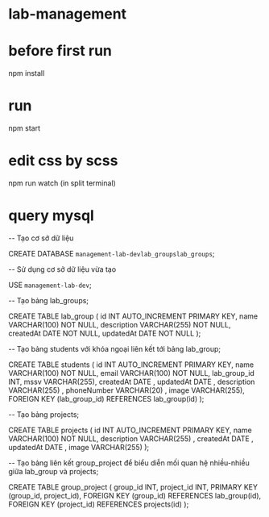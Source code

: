 # lab-management
# before first run
npm install
# run
npm start
# edit css by scss
npm run watch (in split terminal)

# query mysql
-- Tạo cơ sở dữ liệu

CREATE DATABASE `management-lab-devlab_groupslab_groups`;

-- Sử dụng cơ sở dữ liệu vừa tạo

USE `management-lab-dev`;

-- Tạo bảng lab_groups;

CREATE TABLE lab_group (
    id INT AUTO_INCREMENT PRIMARY KEY,
    name VARCHAR(100) NOT NULL,
    description VARCHAR(255) NOT NULL, 
    createdAt DATE NOT NULL, 
    updatedAt DATE NOT NULL
);

-- Tạo bảng students với khóa ngoại liên kết tới bảng lab_group;

CREATE TABLE students (
    id INT AUTO_INCREMENT PRIMARY KEY,
    name VARCHAR(100) NOT NULL,
    email VARCHAR(100) NOT NULL,
    lab_group_id INT,
    mssv VARCHAR(255), 
    createdAt DATE ,
    updatedAt DATE ,
    description VARCHAR(255) ,
    phoneNumber VARCHAR(20) ,
    image VARCHAR(255),
    FOREIGN KEY (lab_group_id) REFERENCES lab_group(id)
);

-- Tạo bảng projects;

CREATE TABLE projects (
    id INT AUTO_INCREMENT PRIMARY KEY,
    name VARCHAR(100) NOT NULL,
    description VARCHAR(255) ,
    createdAt DATE ,
    updatedAt DATE ,
    image VARCHAR(255)
);

-- Tạo bảng liên kết group_project để biểu diễn mối quan hệ nhiều-nhiều giữa lab_group và projects;

CREATE TABLE group_project (
    group_id INT,
    project_id INT,
    PRIMARY KEY (group_id, project_id),
    FOREIGN KEY (group_id) REFERENCES lab_group(id),
    FOREIGN KEY (project_id) REFERENCES projects(id)
);
